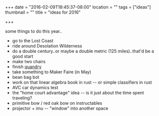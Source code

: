 +++
date = "2016-02-09T18:45:37-08:00"
location = ""
tags = ["ideas"]
thumbnail = ""
title = "ideas for 2016"

+++

some things to do this year..

<!--more-->

* go to the Lost Coast
* ride around Desolation Wilderness
* do a double century..or maybe a double metric (125 miles)..that'd be a good start
* make two chairs
* finish [quandry](/quandry)
* take something to Maker Faire (in May)
* bean bag bot
* work on that linear algebra book in rust --
or simple classifiers in rust
* AVC car dynamics test
* the "home court advantage" idea --
is it just about the time spent traveling?
* primitive bow / red oak bow on instructables
* projector + imu -- "window" into another space
